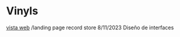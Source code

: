 # Vinyls
[vista web](https://aris7ides.github.io/Vinyls/)
/landing page record store 8/11/2023 Diseño de interfaces
